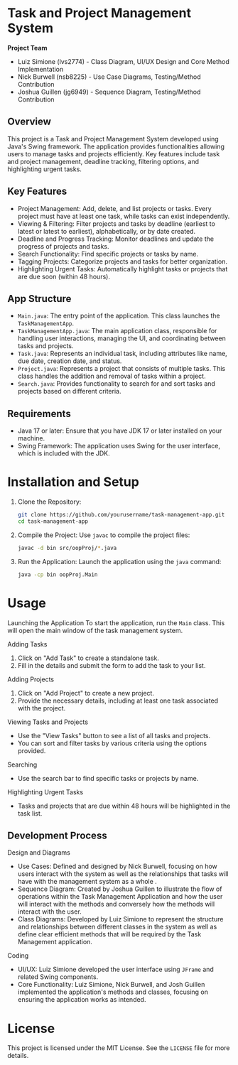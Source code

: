 # Task and Project Management System

**Project Team**
- Luiz Simione (lvs2774) - Class Diagram, UI/UX Design and Core Method Implementation
- Nick Burwell  (nsb8225) - Use Case Diagrams, Testing/Method Contribution
- Joshua Guillen (jg6949) - Sequence Diagram, Testing/Method Contribution

## Overview
This project is a Task and Project Management System developed using Java's Swing framework. 
The application provides functionalities allowing users to manage tasks and projects efficiently. 
Key features include task and project management, deadline tracking, filtering options, and highlighting urgent tasks.

## Key Features
-  Project Management: Add, delete, and list projects or tasks. Every project must have at least one task, while tasks can exist independently.
- Viewing & Filtering: Filter projects and tasks by deadline (earliest to latest or latest to earliest), alphabetically, or by date created.
- Deadline and Progress Tracking: Monitor deadlines and update the progress of projects and tasks.
- Search Functionality: Find specific projects or tasks by name.
- Tagging Projects: Categorize projects and tasks for better organization.
- Highlighting Urgent Tasks: Automatically highlight tasks or projects that are due soon (within 48 hours).

## App Structure

- `Main.java`: The entry point of the application. This class launches the `TaskManagementApp`.
- `TaskManagementApp.java`: The main application class, responsible for handling user interactions, managing the UI, and coordinating between tasks and projects.
- `Task.java`: Represents an individual task, including attributes like name, due date, creation date, and status.
- `Project.java`: Represents a project that consists of multiple tasks. This class handles the addition and removal of tasks within a project.
- `Search.java`: Provides functionality to search for and sort tasks and projects based on different criteria.

## Requirements
- Java 17 or later: Ensure that you have JDK 17 or later installed on your machine.
- Swing Framework: The application uses Swing for the user interface, which is included with the JDK.

# Installation and Setup

1. Clone the Repository:
   ```bash
   git clone https://github.com/yourusername/task-management-app.git
   cd task-management-app
   ```

2. Compile the Project:
   Use `javac` to compile the project files:
   ```bash
   javac -d bin src/oopProj/*.java
   ```

3. Run the Application:
   Launch the application using the `java` command:
   ```bash
   java -cp bin oopProj.Main
   ```

# Usage

Launching the Application
To start the application, run the `Main` class. This will open the main window of the task management system.

Adding Tasks
1. Click on "Add Task" to create a standalone task.
2. Fill in the details and submit the form to add the task to your list.

Adding Projects
1. Click on "Add Project" to create a new project.
2. Provide the necessary details, including at least one task associated with the project.

Viewing Tasks and Projects
- Use the "View Tasks" button to see a list of all tasks and projects.
- You can sort and filter tasks by various criteria using the options provided.

Searching
- Use the search bar to find specific tasks or projects by name.

Highlighting Urgent Tasks
- Tasks and projects that are due within 48 hours will be highlighted in the task list.

## Development Process

Design and Diagrams
- Use Cases: Defined and designed by Nick Burwell, focusing on how users interact with the system as well as the relationships that tasks will have with the management system as a whole .
- Sequence Diagram: Created by Joshua Guillen to illustrate the flow of operations within the Task Management Application and how the user will interact with the methods and conversely how the methods will interact with the user. 
- Class Diagrams: Developed by Luiz Simione to represent the structure and relationships between different classes in the system as well as define clear efficient methods that will be required by the Task Management application.

Coding
- UI/UX: Luiz Simione developed the user interface using `JFrame` and related Swing components.
- Core Functionality: Luiz Simione, Nick Burwell, and Josh Guillen implemented the application's methods and classes, focusing on ensuring the application works as intended.


# License

This project is licensed under the MIT License. See the `LICENSE` file for more details.


